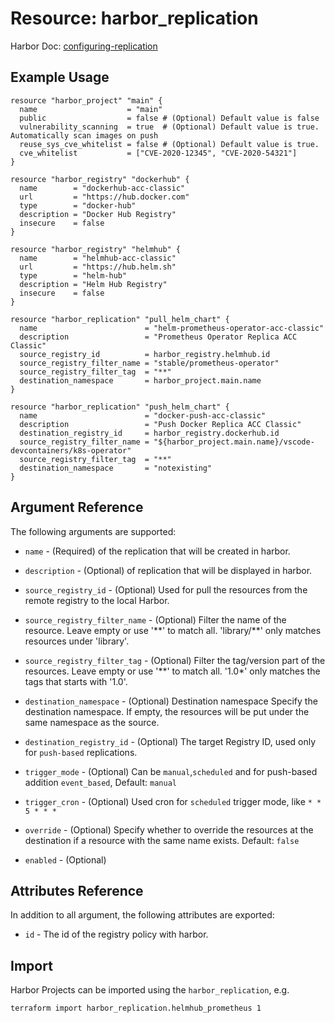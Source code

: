 # Resource: harbor_replication

Harbor Doc: [configuring-replication](https://goharbor.io/docs/2.0.0/administration/configuring-replication/)


## Example Usage

```hcl
resource "harbor_project" "main" {
  name                    = "main"
  public                  = false # (Optional) Default value is false
  vulnerability_scanning  = true  # (Optional) Default value is true. Automatically scan images on push
  reuse_sys_cve_whitelist = false # (Optional) Default value is true.
  cve_whitelist           = ["CVE-2020-12345", "CVE-2020-54321"]
}

resource "harbor_registry" "dockerhub" {
  name        = "dockerhub-acc-classic"
  url         = "https://hub.docker.com"
  type        = "docker-hub"
  description = "Docker Hub Registry"
  insecure    = false
}

resource "harbor_registry" "helmhub" {
  name        = "helmhub-acc-classic"
  url         = "https://hub.helm.sh"
  type        = "helm-hub"
  description = "Helm Hub Registry"
  insecure    = false
}

resource "harbor_replication" "pull_helm_chart" {
  name                        = "helm-prometheus-operator-acc-classic"
  description                 = "Prometheus Operator Replica ACC Classic"
  source_registry_id          = harbor_registry.helmhub.id
  source_registry_filter_name = "stable/prometheus-operator"
  source_registry_filter_tag  = "**"
  destination_namespace       = harbor_project.main.name
}

resource "harbor_replication" "push_helm_chart" {
  name                        = "docker-push-acc-classic"
  description                 = "Push Docker Replica ACC Classic"
  destination_registry_id     = harbor_registry.dockerhub.id
  source_registry_filter_name = "${harbor_project.main.name}/vscode-devcontainers/k8s-operator"
  source_registry_filter_tag  = "**"
  destination_namespace       = "notexisting"
}
```

## Argument Reference

The following arguments are supported:

* `name` - (Required) of the replication that will be created in harbor.

* `description` - (Optional) of replication that will be displayed in harbor.

* `source_registry_id` - (Optional) Used for pull the resources from the remote registry to the local Harbor.

* `source_registry_filter_name` - (Optional) Filter the name of the resource. Leave empty or use '\*\*' to match all. 'library/\*\*' only matches resources under 'library'.

* `source_registry_filter_tag` - (Optional) Filter the tag/version part of the resources. Leave empty or use '\*\*' to match all. '1.0*' only matches the tags that starts with '1.0'.

* `destination_namespace` - (Optional) Destination namespace Specify the destination namespace. If empty, the resources will be put under the same namespace as the source.

* `destination_registry_id` - (Optional) The target Registry ID, used only for `push-based` replications.

* `trigger_mode` - (Optional) Can be `manual`,`scheduled` and for push-based addition `event_based`, Default: `manual`

* `trigger_cron` - (Optional) Used cron for `scheduled` trigger mode, like `* * 5 * * *`

* `override` - (Optional) Specify whether to override the resources at the destination if a resource with the same name exists. Default: `false`

* `enabled` - (Optional)


## Attributes Reference

In addition to all argument, the following attributes are exported:

* `id` - The id of the registry policy with harbor.

## Import

Harbor Projects can be imported using the `harbor_replication`, e.g.

```sh
terraform import harbor_replication.helmhub_prometheus 1
```
